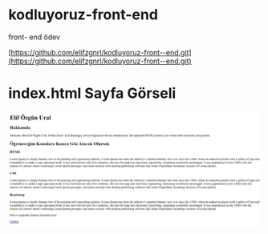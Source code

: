 # kodluyoruz-front-end
front- end ödev

[https://github.com/elifzgnrl/kodluyoruz-front--end.git](https://github.com/elifzgnrl/kodluyoruz-front--end.git)
# index.html Sayfa Görseli
![](index.PNG)
